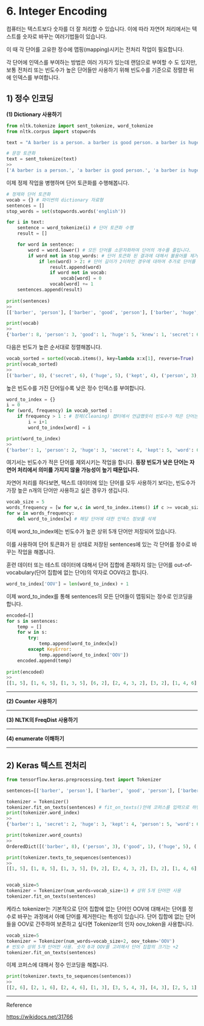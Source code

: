 # 6. Integer Encoding

컴퓨터는 텍스트보다 숫자를 더 잘 처리할 수 있습니다. 이에 따라 자연어 처리에서는 텍스트를 숫자로 바꾸는 여러기법들이 있습니다.

이 때 각 단어를 고유한 정수에 맵핑(mapping)시키는 전처리 작업이 필요합니다.

각 단어에 인덱스를 부여하는 방법은 여러 가지가 있는데 랜덤으로 부여할 수 도 있지만, 보통 전처리 또는 빈도수가 높은 단어들만 사용하기 위해 빈도수를 기준으로 정렬한 뒤에 인덱스를 부여합니다.



## 1) 정수 인코딩

**(1) Dictionary 사용하기**

```python
from nltk.tokenize import sent_tokenize, word_tokenize
from nltk.corpus import stopwords

text = "A barber is a person. a barber is good person. a barber is huge person. he Knew A Secret! The Secret He Kept is huge secret. Huge secret. His barber kept his word. a barber kept his word. His barber kept his secret. But keeping and keeping such a huge secret to himself was driving the barber crazy. the barber went up a huge mountain."

# 문장 토큰화
text = sent_tokenize(text)
>>
['A barber is a person.', 'a barber is good person.', 'a barber is huge person.', 'he Knew A Secret!', 'The Secret He Kept is huge secret.', 'Huge secret.', 'His barber kept his word.', 'a barber kept his word.', 'His barber kept his secret.', 'But keeping and keeping such a huge secret to himself was driving the barber crazy.', 'the barber went up a huge mountain.']
```

이제 정제 작업을 병행하며 단어 토큰화를 수행해봅니다.

```python
# 정제와 단어 토큰화
vocab = {} # 파이썬의 dictionary 자료형
sentences = []
stop_words = set(stopwords.words('english'))

for i in text:
    sentence = word_tokenize(i) # 단어 토큰화 수행
    result = []

    for word in sentence: 
        word = word.lower() # 모든 단어를 소문자화하여 단어의 개수를 줄입니다.
        if word not in stop_words: # 단어 토큰화 된 결과에 대해서 불용어를 제거합니다.
            if len(word) > 2: # 단어 길이가 2이하인 경우에 대하여 추가로 단어를 제거합니다.
                result.append(word)
                if word not in vocab:
                    vocab[word] = 0 
                vocab[word] += 1
    sentences.append(result)
    
print(sentences)
>>
[['barber', 'person'], ['barber', 'good', 'person'], ['barber', 'huge', 'person'], ['knew', 'secret'], ['secret', 'kept', 'huge', 'secret'], ['huge', 'secret'], ['barber', 'kept', 'word'], ['barber', 'kept', 'word'], ['barber', 'kept', 'secret'], ['keeping', 'keeping', 'huge', 'secret', 'driving', 'barber', 'crazy'], ['barber', 'went', 'huge', 'mountain']]

print(vocab)
>>
{'barber': 8, 'person': 3, 'good': 1, 'huge': 5, 'knew': 1, 'secret': 6, 'kept': 4, 'word': 2, 'keeping': 2, 'driving': 1, 'crazy': 1, 'went': 1, 'mountain': 1}
```



다음은 빈도가 높은 순서대로 정렬해봅니다.

```python
vocab_sorted = sorted(vocab.items(), key=lambda x:x[1], reverse=True)
print(vocab_sorted)
>>
[('barber', 8), ('secret', 6), ('huge', 5), ('kept', 4), ('person', 3), ('word', 2), ('keeping', 2), ('good', 1), ('knew', 1), ('driving', 1), ('crazy', 1), ('went', 1), ('mountain', 1)]
```



높은 빈도수를 가진 단어일수록 낮은 정수 인덱스를 부여합니다.

```python
word_to_index = {}
i = 0
for (word, frequency) in vocab_sorted :
    if frequency > 1 : # 정제(Cleaning) 챕터에서 언급했듯이 빈도수가 적은 단어는 제외한다.
        i = i+1
        word_to_index[word] = i

print(word_to_index)
>>
{'barber': 1, 'person': 2, 'huge': 3, 'secret': 4, 'kept': 5, 'word': 6, 'keeping': 7}
```

여기서는 빈도수가 적은 단어를 제외시키는 작업을 합니다. **등장 빈도가 낮은 단어는 자연어 처리에서 의미를 가지지 않을 가능성이 높기 때문입니다.**



자연어 처리를 하다보면, 텍스트 데이터에 있는 단어를 모두 사용하기 보다는, 빈도수가 가장 높은 n개의 단어만 사용하고 싶은 경우가 생깁니다.

```python
vocab_size = 5
words_frequency = [w for w,c in word_to_index.items() if c >= vocab_size + 1] # 인덱스가 5 초과인 단어 제거
for w in words_frequency:
    del word_to_index[w] # 해당 단어에 대한 인덱스 정보를 삭제
```

이제 word_to_index에는 빈도수가 높은 상위 5개 단어만 저장되어 있습니다.

이를 사용하여 단어 토큰화가 된 상태로 저장된 sentences에 있는 각 단어를 정수로 바꾸는 작업을 해봅니다.



훈련 데이터 또는 테스트 데이터에 대해서 단어 집합에 존재하지 않는 단어를 out-of-vocabulary(단어 집합에 없는 단어)의 약자로 OOV라고 합니다.

```python
word_to_index['OOV'] = len(word_to_index) + 1
```



이제 word_to_index를 통해 sentences의 모든 단어들이 맵핑되는 정수로 인코딩을 합니다.

```python
encoded=[]
for s in sentences:
    temp = []
    for w in s:
        try:
            temp.append(word_to_index[w])
        except KeyError:
            temp.append(word_to_index['OOV'])
    encoded.append(temp)
    
print(encoded)
>>
[[1, 5], [1, 6, 5], [1, 3, 5], [6, 2], [2, 4, 3, 2], [3, 2], [1, 4, 6], [1, 4, 6], [1, 4, 2], [6, 6, 3, 2, 6, 1, 6], [1, 6, 3, 6]]
```



---

**(2) Counter 사용하기**





---

**(3) NLTK의 FreqDist 사용하기**



---

**(4) enumerate 이해하기**



---

## 2) Keras 텍스트 전처리

```python
from tensorflow.keras.preprocessing.text import Tokenizer

sentences=[['barber', 'person'], ['barber', 'good', 'person'], ['barber', 'huge', 'person'], ['knew', 'secret'], ['secret', 'kept', 'huge', 'secret'], ['huge', 'secret'], ['barber', 'kept', 'word'], ['barber', 'kept', 'word'], ['barber', 'kept', 'secret'], ['keeping', 'keeping', 'huge', 'secret', 'driving', 'barber', 'crazy'], ['barber', 'went', 'huge', 'mountain']]

tokenizer = Tokenizer()
tokenizer.fit_on_texts(sentences) # fit_on_texts()안에 코퍼스를 입력으로 하면 빈도수를 기준으로 단어 집합을 생성한다.
print(tokenizer.word_index)
>>
{'barber': 1, 'secret': 2, 'huge': 3, 'kept': 4, 'person': 5, 'word': 6, 'keeping': 7, 'good': 8, 'knew': 9, 'driving': 10, 'crazy': 11, 'went': 12, 'mountain': 13}

print(tokenizer.word_counts)
>>
OrderedDict([('barber', 8), ('person', 3), ('good', 1), ('huge', 5), ('knew', 1), ('secret', 6), ('kept', 4), ('word', 2), ('keeping', 2), ('driving', 1), ('crazy', 1), ('went', 1), ('mountain', 1)])

print(tokenizer.texts_to_sequences(sentences))
>>
[[1, 5], [1, 8, 5], [1, 3, 5], [9, 2], [2, 4, 3, 2], [3, 2], [1, 4, 6], [1, 4, 6], [1, 4, 2], [7, 7, 3, 2, 10, 1, 11], [1, 12, 3, 13]]


vocab_size=5
tokenizer = Tokenizer(num_words=vocab_size+1) # 상위 5개 단어만 사용
tokenizer.fit_on_texts(sentences)

```



케라스 tokenizer는 기본적으로 단어 집합에 없는 단어인 OOV에 대해서는 단어를 정수로 바꾸는 과정에서 아예 단어를 제거한다는 특성이 있습니다. 단어 집합에 없는 단어들을 OOV로 간주하여 보존하고 싶다면 Tokenizer의 인자 oov_token을 사용합니다.



```python
vocab_size=5
tokenizer = Tokenizer(num_words=vocab_size+2, oov_token='OOV')
# 빈도수 상위 5개 단어만 사용. 숫자 0과 OOV를 고려해서 단어 집합의 크기는 +2
tokenizer.fit_on_texts(sentences)
```



이제 코퍼스에 대해서 정수 인코딩을 해봅니다.

```python
print(tokenizer.texts_to_sequences(sentences))
>>
[[2, 6], [2, 1, 6], [2, 4, 6], [1, 3], [3, 5, 4, 3], [4, 3], [2, 5, 1], [2, 5, 1], [2, 5, 3], [1, 1, 4, 3, 1, 2, 1], [2, 1, 4, 1]]
```





---

Reference

https://wikidocs.net/31766